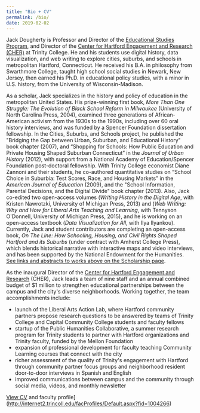 ```yaml
---
title: "Bio + CV"
permalink: /bio/
date: 2019-02-02
---
```

Jack Dougherty is Professor and Director of the [Educational Studies Program](http://commons.trincoll.edu/educ), and Director of the [Center for Hartford Engagement and Research (CHER)](http://cher.trincoll.edu) at Trinity College. He and his students use digital history, data visualization, and web writing to explore cities, suburbs, and schools in metropolitan Hartford, Connecticut. He received his B.A. in philosophy from Swarthmore College, taught high school social studies in Newark, New Jersey, then earned his Ph.D. in educational policy studies, with a minor in U.S. history, from the University of Wisconsin-Madison.

As a scholar, Jack specializes in the history and policy of education in the metropolitan United States. His prize-winning first book, *More Than One Struggle: The Evolution of Black School Reform in Milwaukee* (University of North Carolina Press, 2004), examined three generations of African-American activism from the 1930s to the 1990s, including over 60 oral history interviews, and was funded by a Spencer Foundation dissertation fellowship. In the Cities, Suburbs, and Schools project, he published the "Bridging the Gap between Urban, Suburban, and Educational History" book chapter (2007), and “Shopping for Schools: How Public Education and Private Housing Shaped Suburban Connecticut” in the *Journal of Urban History* (2012), with support from a National Academy of Education/Spencer Foundation post-doctoral fellowship. With Trinity College economist Diane Zannoni and their students, he co-authored quantitative studies on “School Choice in Suburbia: Test Scores, Race, and Housing Markets” in the *American Journal of Education* (2009), and the "School Information, Parental Decisions, and the Digital Divide" book chapter (2013). Also, Jack co-edited two open-access volumes (*Writing History in the Digital Age*, with Kristen Nawrotzki, University of Michigan Press, 2013) and (*Web Writing: Why and How for Liberal Arts Teaching and Learning*, with Tennyson O'Donnell, University of Michigan Press, 2015), and he is working on an open-access textbook (*Data Visualization for All*, with Ilya Ilyankou). Currently, Jack and student contributors are completing an open-access book, *On The Line: How Schooling, Housing, and Civil Rights Shaped Hartford and its Suburbs* (under contract with Amherst College Press), which blends historical narrative with interactive maps and video interviews, and has been supported by the National Endowment for the Humanities. [See links and abstracts to works above on the Scholarship page](https://jackdougherty.org/scholarship/).

As the inaugural Director of the [Center for Hartford Engagement and Research](http://cher.trincoll.edu) (CHER), Jack leads a team of nine staff and an annual combined budget of $1 million to strengthen educational partnerships between the campus and the city's diverse neighborhoods. Working together, the team accomplishments include:
- launch of the Liberal Arts Action Lab, where Hartford community partners propose research questions to be answered by teams of Trinity College and Capital Community College students and faculty fellows
- startup of the Public Humanities Collaborative, a summer research program for Trinity students to partner with Hartford organizations and Trinity faculty, funded by the Mellon Foundation
- expansion of professional development for faculty teaching Community Learning courses that connect with the city
- richer assessment of the quality of Trinity's engagement with Hartford through community partner focus groups and neighborhood resident door-to-door interviews in Spanish and English
- improved communications between campus and the community through social media, videos, and monthly newsletter

[View CV](http://bit.ly/cv-jack-dougherty) and faculty profile](http://internet2.trincoll.edu/facProfiles/Default.aspx?fid=1004266)
